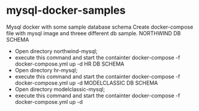 # mysql-docker-samples
Mysql docker with some sample database schema
Create docker-compose file with mysql image and threee different db sample.
NORTHWIND DB SCHEMA
- Open directory northwind-mysql;
- execute this command and start the containter
  docker-compose -f docker-compose.yml up -d
HR DB SCHEMA
- Open directory hr-mysql;
- execute this command and start the containter
  docker-compose -f docker-compose.yml up -d
MODELCLASSIC DB SCHEMA
- Open directory modelclassic-mysql;
- execute this command and start the containter
  docker-compose -f docker-compose.yml up -d
